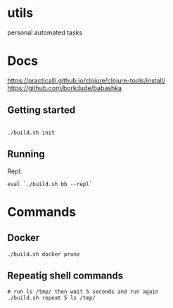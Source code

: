 # utils
personal automated tasks 

# Docs

https://practicalli.github.io/clojure/clojure-tools/install/
https://github.com/borkdude/babashka

## Getting started

```

./build.sh init

```

## Running 

Repl:

```
eval `./build.sh bb --repl`
```


# Commands

## Docker

```
./build.sh docker prune
```


## Repeatig shell commands

```
# run ls /tmp/ then wait 5 seconds and run again
./build.sh repeat 5 ls /tmp/
```

